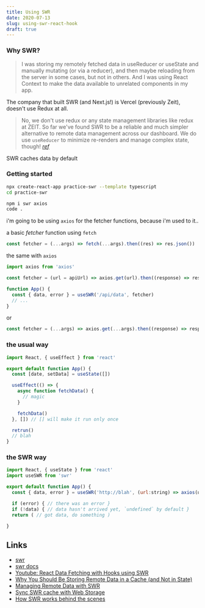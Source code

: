 ```yaml
---
title: Using SWR
date: 2020-07-13
slug: using-swr-react-hook
draft: true
---
```


### Why SWR?

> I was storing my remotely fetched data in useReducer or useState and manually mutating (or via a reducer), and then maybe reloading from the server in some cases, but not in others. And I was using React Context to make the data available to unrelated components in my app.

The company that built SWR (and Next.js!) is Vercel (previously Zeit), doesn't use Redux at all.

> No, we don't use redux or any state management libraries like redux at ZEIT. So far we've found SWR to be a reliable and much simpler alternative to remote data management across our dashboard.
> We do use `useReducer` to minimize re-renders and manage complex state, though!
> <cite>[ref](https://github.com/vercel/swr/issues/315#issuecomment-606172104)</cite>

SWR caches data by default

### Getting started

```bash
npx create-react-app practice-swr --template typescript
cd practice-swr

npm i swr axios
code .
```

i'm going to be using `axios` for the fetcher functions, because i'm used to it..

a basic _fetcher_ function using `fetch`

```js
const fetcher = (...args) => fetch(...args).then((res) => res.json())
```

the same with `axios`

```js
import axios from 'axios'

const fetcher = (url = apiUrl) => axios.get(url).then((response) => response.data)

function App() {
  const { data, error } = useSWR('/api/data', fetcher)
  // ...
}
```

or

```js
const fetcher = (...args) => axios.get(...args).then((response) => response.data)
```

### the usual way

```js
import React, { useEffect } from 'react'

export default function App() {
  const [date, setData] = useState([])

  useEffect(() => {
    async function fetchData() {
      // magic
    }

    fetchData()
  }, []) // [] will make it run only once

  retrun()
  // blah
}
```

### the SWR way

```js
import React, { useState } from 'react'
import useSWR from 'swr'

export default function App() {
  const { data, error } = useSWR('http://blah', (url:string) => axios(url).then(response) => response.data )

  if (error) { // there was an error }
  if (!data) { // data hasn't arrived yet, `undefined` by default }
  return ( // got data, do something )

}

```

## Links

- [swr](https://github.com/vercel/swr)
- [swr docs](https://swr.vercel.app/getting-started)
- [Youtube: React Data Fetching with Hooks using SWR](https://www.youtube.com/watch?v=oWVW8IqpQ-A)
- [Why You Should Be Storing Remote Data in a Cache (and Not in State)](https://medium.com/better-programming/why-you-should-be-separating-your-server-cache-from-your-ui-state-1585a9ae8336)
- [Managing Remote Data with SWR](https://dev.to/juliang/managing-remote-data-with-swr-7cf)
- [Sync SWR cache with Web Storage](https://sergiodxa.com/articles/swr/storage-sync/)
- [How SWR works behind the scenes](https://dev.to/juliang/how-swr-works-4lkb)
